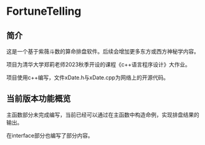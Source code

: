 # FortuneTelling
## 简介
这是一个基于紫薇斗数的算命排盘软件。后续会增加更多东方或西方神秘学内容。

项目为清华大学郑莉老师2023秋季开设的课程《c++语言程序设计》大作业。

项目使用c++编写，文件xDate.h与xDate.cpp为网络上的开源代码。

## 当前版本功能概览

主函数部分未完成编写，当前已经可以通过在主函数中构造命例，实现排盘结果的输出。

在interface部分也编写了部分内容。